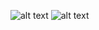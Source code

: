 ![alt text](https://github.com/ShivamHande/ShivamHande/blob/master/hey.png?raw=true)
![alt text](https://raw.githubusercontent.com/batra98/batra98/master/gif/work.gif)
<!--
**ShivamHande/ShivamHande** is a ✨ _special_ ✨ repository because its `README.md` (this file) appears on your GitHub profile.

Here are some ideas to get you started:

- 🔭 I’m currently working on ...
- 🌱 I’m currently learning ...
- 👯 I’m looking to collaborate on ...
- 🤔 I’m looking for help with ...
- 💬 Ask me about ...
- 📫 How to reach me: ...
- 😄 Pronouns: ...
- ⚡ Fun fact: ...
-->
